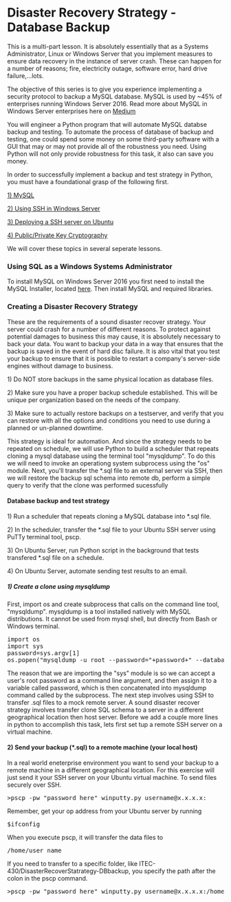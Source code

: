 <h1>Disaster Recovery Strategy - Database Backup</h1>
 
<p>
	This is a multi-part lesson.  It is absolutely essentially that as a Systems Administrator, Linux or Windows Server that you implement measures to ensure data recovery in the instance of server crash. These can happen for a number of reasons; fire, electricity outage, software error, hard drive failure,...lots.
</p>	
 
<p>
	The objective of this series is to give you experience implementing a security protocol to backup a MySQL database.  MySQL is used by ~45% of enterprises running Windows Server 2016. Read more about MySQL in Windows Server enterprises here on <a href="https://medium.com/@mindfiresolutions.usa/a-comparison-between-mysql-vs-ms-sql-server-58b537e474be">Medium</a>
</p>

<p>
	You will engineer a Python program that will automate MySQL databse backup and testing.  To automate the process of database of backup and testing, one could spend some money on some third-party software with a GUI that may or may not provide all of the robustness you need.  Using Python will not only provide robustness for this task, it also can save you money.  
</p>

<p>
	In order to successfully implement a backup and test strategy in Python, you must have a foundational grasp of the following first.
</p>

<p><a href="https://github.com/jchiefelk/ITEC-430/tree/master/mysql">1) MySQL</a></p>
<p><a href="https://github.com/jchiefelk/ITEC-430/tree/master/sshserver">2) Using SSH in Windows Server</a></p>
<p><a href="https://github.com/jchiefelk/ITEC-430/tree/master/sshserver">3) Deploying a SSH server on Ubuntu</a> </p>
<p><a href="">4) Public/Private Key Cryptography</a> </p>


<p>
  We will cover these topics in several seperate lessons.  
</p>
 
 
<h3> Using SQL as a Windows Systems Administrator</h3>

<p>
 To install MySQL on Windows Server 2016 you first need to install the MySQL Installer, located <a href="https://www.mysql.com/">here</a>. Then install MySQL and required libraries.
</p>

<h3>Creating a Disaster Recovery Strategy</h3>
 
 <p>These are the requirements of a sound disaster recover strategy.  Your server could crash for a number of different reasons. To protect against potential damages to business this may cause, it is absolutely necessary to back your data. You want to backup your data in a way that ensures that the backup is saved in the event of hard disc failure.  It is also vital that you test your backup to ensure that it is possible to restart a company's server-side engines without damage to business.</p>
 
 <p>1) Do NOT store backups in the same physical location as database files.</p>
 <p>2) Make sure you have a proper backup schedule established. This will be unique per organization based on the needs of the company.</p>
 <p>3) Make sure to actually restore backups on a testserver, and verify that you can restore with all the options and conditions you need to use during a planned or un-planned downtime.</p>
 
<p>
This strategy is ideal for automation. And since the strategy needs to be repeated on schedule, we will use Python to build a scheduler that repeats cloning a mysql database using the terminal tool "mysqldump".  To do this we will need to invoke an operationg system subprocess using the "os" module.  Next, you'll transfer the *.sql file to an external server via SSH, then we will restore the backup sql schema into remote db, perform a simple query to verify that the clone was performed sucessfully
</p>

<h4> Database backup and test strategy</h4>
<p>1) Run a scheduler that repeats cloning a MySQL database into *.sql file.</p>
<p>2) In the scheduler, transfer the *.sql file to your Ubuntu SSH server using PuTTy terminal tool, pscp.</p>
<p>3) On Ubuntu Server, run Python script in the background that tests transfered *.sql file on a schedule.</p>
<p>4) On Ubuntu Server, automate sending test results to an email.</p>

<h5>1) Create a clone using mysqldump</h5>
<p>
First, import os and create subprocess that calls on the command line tool, "mysqldump". mysqldump is a tool installed natively with MySQL distributions. It cannot be used from mysql shell, but directly from Bash or Windows terminal.  
</p>

<pre>
import os
import sys
password=sys.argv[1]
os.popen("mysqldump -u root --password="+password+" --databases employees > dump.sql")
</pre>

<p>
The reason that we are importing the "sys" module is so we can accept a user's root password as a command line argument, and then assign it to a variable called password, which is then concatenated into mysqldump command called by the subprocess.  The next step involves using SSH to transfer .sql files to a mock remote server.  A sound disaster recover strategy involves transfer clone SQL schema to a server in a different geographical location then host server.  Before we add a couple more lines in python to accomplish this task, lets first set tup a remote SSH server on a virtual machine.
</p>



<h4>2) Send your backup (*.sql) to a remote machine (your local host)</h4>

<p>
In a real world eneterprise environment you want to send your backup to a remote machine in a different geographical location.  For this exercise will just send it your SSH server on your Ubuntu virtual machine.  To send files securely over SSH. 
</p>

<pre>
>pscp -pw "password_here" winputty.py username@x.x.x.x:
</pre>

<p>
Remember, get your op address from your Ubuntu server by running
</p>

<pre>
$ifconfig
</pre>

<p>
When you execute pscp, it will transfer the data files to	
</p>

<pre>
/home/user_name
</pre>

<p>
If you need to transfer to a specific folder, like ITEC-430/DisasterRecoverStatrategy-DBbackup, you specify the path after the colon in the pscp command.	
</p>

<pre>
>pscp -pw "password_here" winputty.py username@x.x.x.x:/home/user_name/DisasterRecoverStatrategy-DBbackup
</pre>


